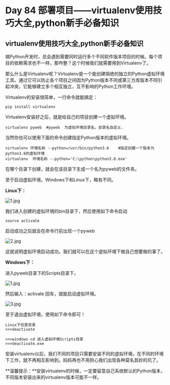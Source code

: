 # Day 84  部署项目——virtualenv使用技巧大全,python新手必备知识



## virtualenv使用技巧大全,python新手必备知识



搞Python开发时，总会遇到需要同时运行多个不同软件版本项目的时候。每个项目的依赖需求也不一样，那咋整？这个时候我们就需要用到Virtualenv了。



那么什么是Virtualenv呢？Virtualenv是一个能创建隔绝的独立的Python虚拟环境工具。通过它可以防止各个项目之间因为Python版本不同或第三方库版本不同引起冲突，它能够建立多个相互独立，互不影响的Python工作环境。

Virtualenv的安装很简单，一行命令就能搞定：

```
pip install virtualenv
```



Virtualenv安装好之后，就是给自己的项目创建一个虚拟环境。

```
virtualenv pyweb  #pyweb  为虚拟环境目录名，目录名自定义.
```

当然你也可以使用下面的命令创建指定Python版本的虚拟环境。

```
virtualenv 环境名称 --python=/usr/bin/python3.6    #指定创建一个版本为python3.6的虚拟环境
virtualenv  环境名称 --python='C:\python\python3.8.exe'
```



在哪个目录下创建，就会在该目录下生成一个名为pyweb的文件夹。



至于启动虚拟环境，Windows下和Linux下，略有不同。

**Linux下：**

![1.jpg](https://www.django.cn/media/upimg/1_20180710223628_171.jpg)

我们进入创建的虚拟环境的bin目录下，然后使用如下命令启动

```
source activate
```

启动成功之后就会在命令行前出现一个pyweb

![2.jpg](https://www.django.cn/media/upimg/2_20180710224039_224.jpg)

这就说明虚拟环境启动成功。我们就可以在这个虚拟环境下做自己想要做的事了。



**Windows下：**

进入pyweb目录下的Scripts目录下。

![1.jpg](https://www.django.cn/media/upimg/1_20180710224943_102.jpg)

然后输入：activate 回车，就能启动虚拟环境。

![3.jpg](https://www.django.cn/media/upimg/3_20180710225048_180.jpg)

至于退出虚拟环境，使用如下命令即可！

```
Linux下任意目录
>>>deactivate 

>>>windows cd 进入虚拟环境Scripts目录
>>>deactivate.exe
```



安装virtualenv以后，我们不同的项目只需要安装不同的虚拟环境，在不同的环境下工作，就不再相互影响到。妈妈再也不用担心我们出现各种莫名其妙的坑了。

**温馨提示：**安装virtualenv的时候，一定要留意自己系统默认的Python版本，不同版本安装出来的virtualenv版本可能不一样。

